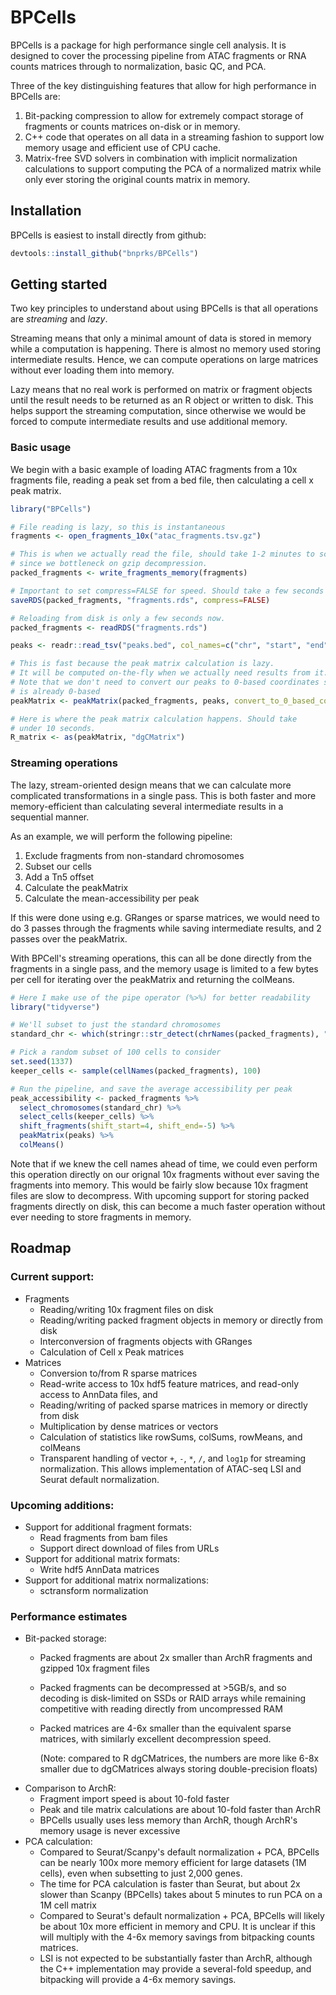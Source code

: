 # BPCells

BPCells is a package for high performance single cell analysis. It is designed to
cover the processing pipeline from ATAC fragments or RNA counts matrices through
to normalization, basic QC, and PCA. 

Three of the key distinguishing features that allow for high performance in BPCells are:
1. Bit-packing compression to allow for extremely compact storage of
   fragments or counts matrices on-disk or in memory.
2. C++ code that operates on all data in a streaming fashion to support low
   memory usage and efficient use of CPU cache.
3. Matrix-free SVD solvers in combination with implicit normalization calculations 
  to support computing the PCA of a normalized matrix while only ever storing the 
  original counts matrix in memory.

## Installation

BPCells is easiest to install directly from github:

```R
devtools::install_github("bnprks/BPCells")
```

## Getting started

Two key principles to understand about using BPCells is that all operations are
*streaming* and *lazy*. 

Streaming means that only a minimal amount of data is 
stored in memory while a computation is happening. There is almost no
memory used storing intermediate results. Hence, we can compute operations 
on large matrices without ever loading them into memory.

Lazy means that no real work is performed on matrix or fragment objects until
the result needs to be returned as an R object or written to disk. This helps support
the streaming computation, since otherwise we would be forced to compute intermediate
results and use additional memory.

### Basic usage
We begin with a basic example of loading ATAC fragments from a 10x fragments file,
reading a peak set from a bed file, then calculating a cell x peak matrix.
```R
library("BPCells")

# File reading is lazy, so this is instantaneous
fragments <- open_fragments_10x("atac_fragments.tsv.gz")

# This is when we actually read the file, should take 1-2 minutes to scan
# since we bottleneck on gzip decompression.
packed_fragments <- write_fragments_memory(fragments)

# Important to set compress=FALSE for speed. Should take a few seconds
saveRDS(packed_fragments, "fragments.rds", compress=FALSE)

# Reloading from disk is only a few seconds now.
packed_fragments <- readRDS("fragments.rds")

peaks <- readr::read_tsv("peaks.bed", col_names=c("chr", "start", "end"), col_types="cii")

# This is fast because the peak matrix calculation is lazy.
# It will be computed on-the-fly when we actually need results from it.
# Note that we don't need to convert our peaks to 0-based coordinates since our bed file
# is already 0-based
peakMatrix <- peakMatrix(packed_fragments, peaks, convert_to_0_based_coords=FALSE)

# Here is where the peak matrix calculation happens. Should take
# under 10 seconds.
R_matrix <- as(peakMatrix, "dgCMatrix")
```

### Streaming operations

The lazy, stream-oriented design means that we can calculate more complicated
transformations in a single pass. This is both faster and more memory-efficient
than calculating several intermediate results in a sequential manner.

As an example, we will perform the following pipeline:
1. Exclude fragments from non-standard chromosomes
2. Subset our cells
3. Add a Tn5 offset
4. Calculate the peakMatrix
5. Calculate the mean-accessibility per peak

If this were done using e.g. GRanges or sparse matrices, we would need to do 3
passes through the fragments while saving intermediate results, and 2 passes over
the peakMatrix.

With BPCell's streaming operations, this can all be done directly from the fragments in a single pass, and the memory
usage is limited to a few bytes per cell for iterating over the peakMatrix 
and returning the colMeans.
```R
# Here I make use of the pipe operator (%>%) for better readability
library("tidyverse")

# We'll subset to just the standard chromosomes
standard_chr <- which(stringr::str_detect(chrNames(packed_fragments), "^chr[0-9XY]+$"))

# Pick a random subset of 100 cells to consider
set.seed(1337)
keeper_cells <- sample(cellNames(packed_fragments), 100)

# Run the pipeline, and save the average accessibility per peak
peak_accessibility <- packed_fragments %>%
  select_chromosomes(standard_chr) %>%
  select_cells(keeper_cells) %>%
  shift_fragments(shift_start=4, shift_end=-5) %>%
  peakMatrix(peaks) %>%
  colMeans()
```

Note that if we knew the cell names ahead of time, we could even perform this
operation directly on our orignal 10x fragments without ever saving the
fragments into memory. This would be fairly slow because 10x fragment files are
slow to decompress. With upcoming support for storing packed fragments directly
on disk, this can become a much faster operation without ever needing to store
fragments in memory.

## Roadmap

### Current support:
- Fragments
    - Reading/writing 10x fragment files on disk
    - Reading/writing packed fragment objects in memory or directly from disk
    - Interconversion of fragments objects with GRanges
    - Calculation of Cell x Peak matrices
- Matrices
    - Conversion to/from R sparse matrices
    - Read-write access to 10x hdf5 feature matrices, and read-only access to AnnData files, and 
    - Reading/writing of packed sparse matrices in memory or directly from disk
    - Multiplication by dense matrices or vectors
    - Calculation of statistics like rowSums, colSums, rowMeans, and colMeans
    - Transparent handling of vector `+`, `-`, `*`, `/`, and `log1p` for streaming
      normalization. This allows implementation of ATAC-seq LSI and Seurat default
      normalization.

### Upcoming additions:
- Support for additional fragment formats:
    - Read fragments from bam files
    - Support direct download of files from URLs
- Support for additional matrix formats:
    - Write hdf5 AnnData matrices
- Support for additional matrix normalizations:
    - sctransform normalization

### Performance estimates
- Bit-packed storage:
    - Packed fragments are about 2x smaller than ArchR fragments and gzipped 10x fragment files
    - Packed fragments can be decompressed at >5GB/s, and so decoding is disk-limited on
      SSDs or RAID arrays while remaining competitive with reading directly from uncompressed 
      RAM
    - Packed matrices are 4-6x smaller than the equivalent sparse matrices,
      with similarly excellent decompression speed. 
      
      (Note: compared to R dgCMatrices,
      the numbers are more like 6-8x smaller due to dgCMatrices always storing
      double-precision floats)
- Comparison to ArchR:
    - Fragment import speed is about 10-fold faster
    - Peak and tile matrix calculations are about 10-fold faster than ArchR
    - BPCells usually uses less memory than ArchR, though ArchR's memory usage is
      never excessive
- PCA calculation:
    - Compared to Seurat/Scanpy's default normalization + PCA, BPCells can be nearly 100x more
      memory efficient for large datasets (1M cells), even when subsetting to just 2,000 genes.
    - The time for PCA calculation is faster than Seurat, but about 2x slower than Scanpy 
      (BPCells) takes about 5 minutes to run PCA on a 1M cell matrix
    - Compared to Seurat's default normalization + PCA, BPCells will likely be about
      10x more efficient in memory and CPU. It is unclear if this will multiply with
      the 4-6x memory savings from bitpacking counts matrices.
    - LSI is not expected to be substantially faster than ArchR, although the C++
      implementation may provide a several-fold speedup, and bitpacking will provide
      a 4-6x memory savings.